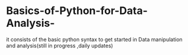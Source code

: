 # Basics-of-Python-for-Data-Analysis-
it consists of the basic python syntax to get started in Data manipulation and analysis(still in progress ,daily updates)
